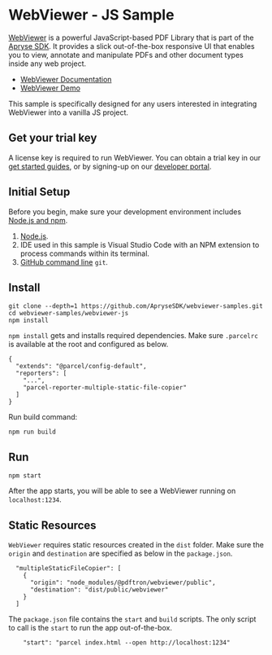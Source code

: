# WebViewer - JS Sample

[WebViewer](https://docs.apryse.com/web/guides/get-started) is a powerful JavaScript-based PDF Library that is part of the [Apryse SDK](https://apryse.com/). It provides a slick out-of-the-box responsive UI that enables you to view, annotate and manipulate PDFs and other document types inside any web project.

- [WebViewer Documentation](https://docs.apryse.com/web/guides/get-started)
- [WebViewer Demo](https://showcase.apryse.com/)

This sample is specifically designed for any users interested in integrating WebViewer into a vanilla JS project.

## Get your trial key

A license key is required to run WebViewer. You can obtain a trial key in our [get started guides](https://docs.apryse.com/web/guides/get-started), or by signing-up on our [developer portal](https://dev.apryse.com/).

## Initial Setup

Before you begin, make sure your development environment includes [Node.js and npm](https://www.npmjs.com/get-npm).

1. [Node.js](https://nodejs.org/en).
2. IDE used in this sample is Visual Studio Code with an NPM extension to process commands within its terminal.
3. [GitHub command line](https://github.com/git-guides/install-git) `git`.

## Install

```
git clone --depth=1 https://github.com/ApryseSDK/webviewer-samples.git
cd webviewer-samples/webviewer-js
npm install
```

`npm install` gets and installs required dependencies. Make sure `.parcelrc` is available at the root and configured as below.

```
{
  "extends": "@parcel/config-default",
  "reporters": [
    "...",
    "parcel-reporter-multiple-static-file-copier"
  ]
}
```

Run build command:

```
npm run build
```

## Run

```
npm start
```

After the app starts, you will be able to see a WebViewer running on `localhost:1234`.

## Static Resources

`WebViewer` requires static resources created in the `dist` folder. Make sure the `origin` and `destination` are specified as below in the `package.json`.

```
  "multipleStaticFileCopier": [
    {
      "origin": "node_modules/@pdftron/webviewer/public",
      "destination": "dist/public/webviewer"
    }
  ]
```

The `package.json` file contains the `start` and `build` scripts. The only script to call is the `start` to run the app out-of-the-box.

```
    "start": "parcel index.html --open http://localhost:1234"
```
